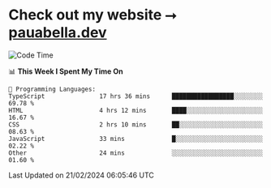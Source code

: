 # Check out my website ⭢ [pauabella.dev](https://pauabella.dev)

<!--START_SECTION:waka-->
![Code Time](http://img.shields.io/badge/Code%20Time-3%2C015%20hrs%2051%20mins-blue)

📊 **This Week I Spent My Time On** 

```text
💬 Programming Languages: 
TypeScript               17 hrs 36 mins      █████████████████░░░░░░░░   69.78 % 
HTML                     4 hrs 12 mins       ████░░░░░░░░░░░░░░░░░░░░░   16.67 % 
CSS                      2 hrs 10 mins       ██░░░░░░░░░░░░░░░░░░░░░░░   08.63 % 
JavaScript               33 mins             █░░░░░░░░░░░░░░░░░░░░░░░░   02.22 % 
Other                    24 mins             ░░░░░░░░░░░░░░░░░░░░░░░░░   01.60 % 
```


 Last Updated on 21/02/2024 06:05:46 UTC
<!--END_SECTION:waka-->
